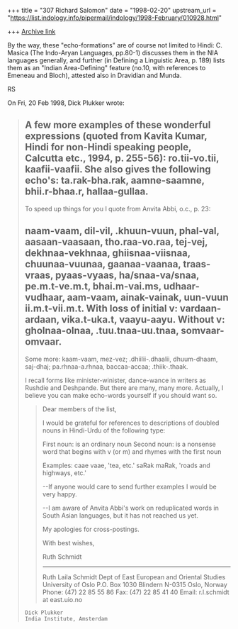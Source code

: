 +++
title = "307 Richard Salomon"
date = "1998-02-20"
upstream_url = "https://list.indology.info/pipermail/indology/1998-February/010928.html"

+++
[Archive link](https://list.indology.info/pipermail/indology/1998-February/010928.html)

By the way, these "echo-formations" are of course not limited to Hindi: C.
Masica (The
Indo-Aryan Languages, pp.80-1) discusses them in the NIA languages
generally, and further (in Defining a Linguistic Area, p. 189) lists them
as an "Indian Area-Defining" feature (no.10, with references to Emeneau
and Bloch), attested also in Dravidian and Munda.

RS

On Fri, 20 Feb 1998, Dick Plukker wrote:

> A few more examples of these wonderful expressions (quoted from Kavita Kumar,
> Hindi for non-Hindi speaking people, Calcutta etc., 1994, p. 255-56):
> ro.tii-vo.tii,  kaafii-vaafii. She also gives the following echo's:
> ta.rak-bha.rak, aamne-saamne, bhii.r-bhaa.r, hallaa-gullaa.
> ------
>
> To speed up things for you I quote from Anvita Abbi, o.c., p. 23:
>
> naam-vaam, dil-vil, .khuun-vuun, phal-val, aasaan-vaasaan,
> tho.raa-vo.raa, tej-vej, dekhnaa-vekhnaa, ghiisnaa-viisnaa, chuunaa-vuunaa,
> gaanaa-vaanaa, traas-vraas, pyaas-vyaas, ha/snaa-va/snaa, pe.m.t-ve.m.t,
> bhai.m-vai.ms, udhaar-vudhaar, aam-vaam, ainak-vainak, uun-vuun
> ii.m.t-vii.m.t.
> With loss of initial v: vardaan-ardaan, vika.t-uka.t, vaayu-aayu.
> Without v: gholnaa-olnaa, .tuu.tnaa-uu.tnaa, somvaar-omvaar.
> -----
>
> Some more: kaam-vaam, mez-vez;
> .dhiilii-.dhaalii, dhuum-dhaam, saj-dhaj;
> pa.rhnaa-a.rhnaa, baccaa-accaa; .thiik-.thaak.
>
> I recall forms like minister-winister, dance-wance in writers as
> Rushdie and Deshpande. But there are many, many more. Actually, I believe
> you can make echo-words yourself if you should want so.
>
>
> >Dear members of the list,
> >
> >I would be grateful for references to descriptions of doubled nouns in
> >Hindi-Urdu of the following type:
> >
> >First noun: is an ordinary noun
> >Second noun: is a nonsense word that begins with v (or m) and rhymes with
> >the first noun
> >
> >Examples:
> >caae vaae, 'tea, etc.'
> >saRak maRak, 'roads and highways, etc.'
> >
> >--If anyone would care to send further examples I would be very happy.
> >
> >--I am aware of Anvita Abbi's work on reduplicated words in South Asian
> >languages, but it has not reached us yet.
> >
> >My apologies for cross-postings.
> >
> >With best wishes,
> >
> >Ruth Schmidt
> >
> >
> >***********************************************
> >Ruth Laila Schmidt
> >Dept of East European and Oriental Studies
> >University of Oslo
> >P.O. Box 1030 Blindern
> >N-0315 Oslo, Norway
> >Phone: (47) 22 85 55 86
> >Fax: (47) 22 85 41 40
> >Email: r.l.schmidt at east.uio.no
> >
> >
>     Dick Plukker
>     India Institute, Amsterdam
>



